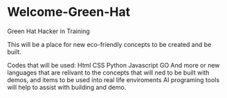 # Welcome-Green-Hat
Green Hat Hacker in Training

This will be a place for new eco-friendly concepts to be created and be built.

Codes that will be used:
Html
CSS
Python
Javascript
GO
And more or new languages that are relivant to the concepts that will ned to be built with demos, and items to be used into real life enviroments
AI programing tools will help to assist with building and demo.
